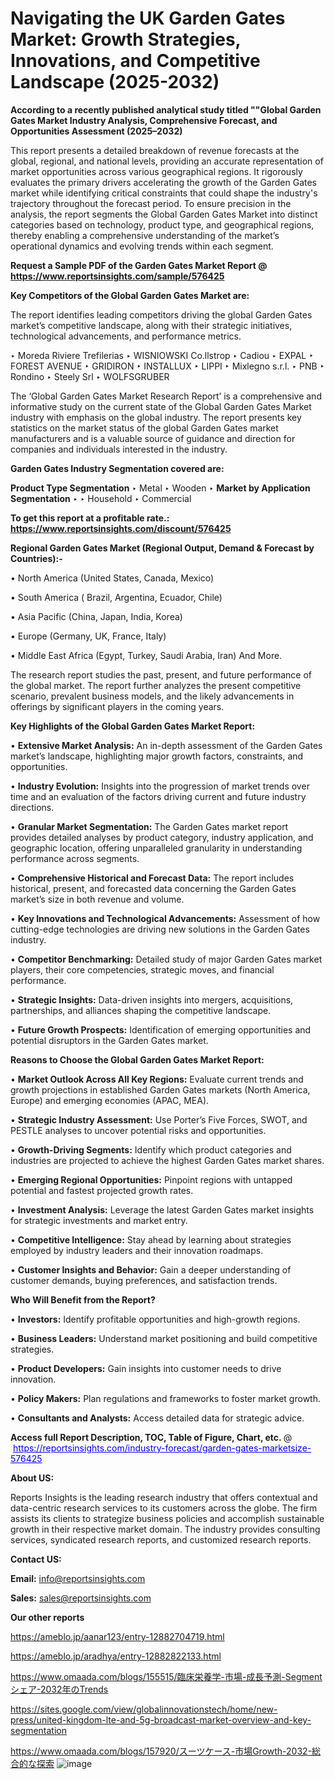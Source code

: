 # Navigating the UK Garden Gates Market: Growth Strategies, Innovations, and Competitive Landscape (2025-2032)

<strong>According to a recently published analytical study titled ""Global Garden Gates Market Industry Analysis, Comprehensive Forecast, and Opportunities Assessment (2025–2032)</strong>

This report presents a detailed breakdown of revenue forecasts at the global, regional, and national levels, providing an accurate representation of market opportunities across various geographical regions. It rigorously evaluates the primary drivers accelerating the growth of the Garden Gates market while identifying critical constraints that could shape the industry's trajectory throughout the forecast period. To ensure precision in the analysis, the report segments the Global Garden Gates Market into distinct categories based on technology, product type, and geographical regions, thereby enabling a comprehensive understanding of the market’s operational dynamics and evolving trends within each segment.

<strong>Request a Sample PDF of the Garden Gates Market Report </strong><strong>@<a href=https://www.reportsinsights.com/sample/576425 style=color:#0000ff;> https://www.reportsinsights.com/sample/576425</a></strong></font>

<strong>Key Competitors of the Global Garden Gates Market are:</strong>

The report identifies leading competitors driving the global Garden Gates market’s competitive landscape, along with their strategic initiatives, technological advancements, and performance metrics.

‣ Moreda Riviere Trefilerias
‣ WISNIOWSKI Co.llstrop
‣ Cadiou
‣ EXPAL
‣ FOREST AVENUE
‣ GRIDIRON
‣ INSTALLUX
‣ LIPPI
‣ Mixlegno s.r.l.
‣ PNB
‣ Rondino
‣ Steely Srl
‣ WOLFSGRUBER

The ‘Global Garden Gates Market Research Report’ is a comprehensive and informative study on the current state of the Global Garden Gates Market industry with emphasis on the global industry. The report presents key statistics on the market status of the global Garden Gates market manufacturers and is a valuable source of guidance and direction for companies and individuals interested in the industry.

<strong>Garden Gates Industry Segmentation covered are:</strong>

<strong>Product Type Segmentation</strong>
‣
Metal
‣ Wooden
‣ 
<strong>Market by Application Segmentation</strong>
‣
‣  Household
‣ Commercial

<strong>To get this report at a profitable rate.: <a href=https://www.reportsinsights.com/discount/576425 style=color:#0000ff;>https://www.reportsinsights.com/discount/576425</a></strong></font>

<strong>Regional Garden Gates Market (Regional Output, Demand &amp; Forecast by Countries):-</strong>

• North America (United States, Canada, Mexico)

• South America ( Brazil, Argentina, Ecuador, Chile)

• Asia Pacific (China, Japan, India, Korea)

• Europe (Germany, UK, France, Italy)

• Middle East Africa (Egypt, Turkey, Saudi Arabia, Iran) And More.

The research report studies the past, present, and future performance of the global market. The report further analyzes the present competitive scenario, prevalent business models, and the likely advancements in offerings by significant players in the coming years.

<strong>Key Highlights of the Global Garden Gates Market Report:</strong>

• <strong>Extensive Market Analysis:</strong> An in-depth assessment of the Garden Gates market’s landscape, highlighting major growth factors, constraints, and opportunities.

• <strong>Industry Evolution:</strong> Insights into the progression of market trends over time and an evaluation of the factors driving current and future industry directions.

• <strong>Granular Market Segmentation:</strong> The Garden Gates market report provides detailed analyses by product category, industry application, and geographic location, offering unparalleled granularity in understanding performance across segments.

• <strong>Comprehensive Historical and Forecast Data:</strong> The report includes historical, present, and forecasted data concerning the Garden Gates market’s size in both revenue and volume.

• <strong>Key Innovations and Technological Advancements:</strong> Assessment of how cutting-edge technologies are driving new solutions in the Garden Gates industry.

• <strong>Competitor Benchmarking:</strong> Detailed study of major Garden Gates market players, their core competencies, strategic moves, and financial performance.

• <strong>Strategic Insights:</strong> Data-driven insights into mergers, acquisitions, partnerships, and alliances shaping the competitive landscape.

• <strong>Future Growth Prospects:</strong> Identification of emerging opportunities and potential disruptors in the Garden Gates market.

<strong>Reasons to Choose the Global Garden Gates Market Report:</strong>

• <strong>Market Outlook Across All Key Regions:</strong> Evaluate current trends and growth projections in established Garden Gates markets (North America, Europe) and emerging economies (APAC, MEA).

• <strong>Strategic Industry Assessment:</strong> Use Porter’s Five Forces, SWOT, and PESTLE analyses to uncover potential risks and opportunities.

• <strong>Growth-Driving Segments:</strong> Identify which product categories and industries are projected to achieve the highest Garden Gates market shares.

• <strong>Emerging Regional Opportunities:</strong> Pinpoint regions with untapped potential and fastest projected growth rates.

• <strong>Investment Analysis:</strong> Leverage the latest Garden Gates market insights for strategic investments and market entry.

• <strong>Competitive Intelligence:</strong> Stay ahead by learning about strategies employed by industry leaders and their innovation roadmaps.

• <strong>Customer Insights and Behavior:</strong> Gain a deeper understanding of customer demands, buying preferences, and satisfaction trends.

<strong>Who Will Benefit from the Report?</strong>

• <strong>Investors:</strong> Identify profitable opportunities and high-growth regions.

• <strong>Business Leaders:</strong> Understand market positioning and build competitive strategies.

• <strong>Product Developers:</strong> Gain insights into customer needs to drive innovation.

• <strong>Policy Makers:</strong> Plan regulations and frameworks to foster market growth.

• <strong>Consultants and Analysts:</strong> Access detailed data for strategic advice.
</ul>
<strong>Access full Report Description, TOC, Table of Figure, Chart, etc. </strong>@  <a href=https://reportsinsights.com/industry-forecast/garden-gates-marketsize-576425 style=color:#0000ff;>https://reportsinsights.com/industry-forecast/garden-gates-marketsize-576425</a></font>

<strong><strong>About US</strong>:</strong>

Reports Insights is the leading research industry that offers contextual and data-centric research services to its customers across the globe. The firm assists its clients to strategize business policies and accomplish sustainable growth in their respective market domain. The industry provides consulting services, syndicated research reports, and customized research reports.

<strong>Contact US:</strong>

<p class=""""><b>Email:</b> <a href=mailto:info@reportsinsights.com>info@reportsinsights.com</a></p>
<p class=""""><b>Sales:</b> <a href=mailto:sales@reportsinsights.com>sales@reportsinsights.com</a></p>

<strong>Our other reports</strong>

<a href=https://ameblo.jp/aanar123/entry-12882704719.html>https://ameblo.jp/aanar123/entry-12882704719.html</a>

<a href=https://ameblo.jp/aradhya/entry-12882822133.html>https://ameblo.jp/aradhya/entry-12882822133.html</a>

<a href=https://www.omaada.com/blogs/155515/臨床栄養学-市場-成長予測-Segmentシェア-2032年のTrends>https://www.omaada.com/blogs/155515/臨床栄養学-市場-成長予測-Segmentシェア-2032年のTrends</a>

<a href=https://sites.google.com/view/globalinnovationstech/home/new-press/united-kingdom-lte-and-5g-broadcast-market-overview-and-key-segmentation>https://sites.google.com/view/globalinnovationstech/home/new-press/united-kingdom-lte-and-5g-broadcast-market-overview-and-key-segmentation</a>

<a href=https://www.omaada.com/blogs/157920/スーツケース-市場Growth-2032-総合的な探索>https://www.omaada.com/blogs/157920/スーツケース-市場Growth-2032-総合的な探索</a>
![image](https://github.com/user-attachments/assets/48189244-dc37-48c7-8cf6-e71710d6d690)
